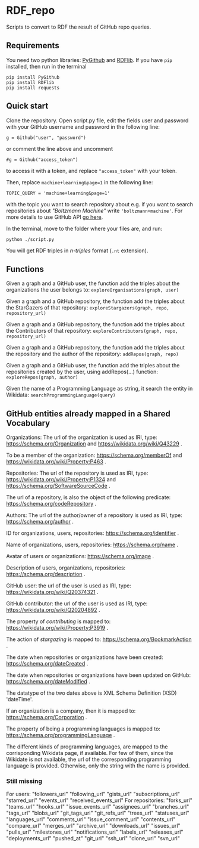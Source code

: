 # RDF_repo
Scripts to convert to RDF the result of GitHub repo queries.

## Requirements
You need two python libraries: [PyGithub](https://pygithub.readthedocs.io/en/latest/introduction.html) and [RDFlib](https://rdflib.readthedocs.io/en/stable/). If you have `pip` installed, then run in the terminal
```
pip install PyGithub
pip install RDFlib
pip install requests
```

## Quick start
Clone the repository. Open script.py file, edit the fields user and password with your GitHub username and password in the following line:

```g = Github("user", "password")```

or comment the line above and uncomment 

```#g = Github("access_token") ```

to access it with a token, and replace `"access_token"` with your token.

Then, replace `machine+learning&page=1` in the following line: 

```TOPIC_QUERY = 'machine+learning&page=1'```

with the topic you want to search repository about e.g. if you want to search repositories about _"Boltzmann Machine"_ write `'boltzmann+machine'`. For more details to use GitHub API [go here](https://developer.github.com/v3/search/#search-repositories).

In the terminal, move to the folder where your files are, and run:

```python ./script.py```

You will get RDF triples in *n-triples* format (`.nt` extension). 

## Functions

Given a graph and a GitHub user, the function add the triples about the organizations the user belongs to:
```exploreOrganisations(graph, user)```

Given a graph and a GitHub repository, the function add the triples about the StarGazers of that repository:
```exploreStargazers(graph, repo, repository_url)```

Given a graph and a GitHub repository, the function add the triples about the Contributors of that repository:
```exploreContributors(graph, repo, repository_url)```

Given a graph and a GitHub repository, the function add the triples about the repository and the author of the repository:
```addRepos(graph, repo)```
    
Given a graph and a GitHub user, the function add the triples about the repositories created by the user, using addRepos(...) function:
```exploreRepos(graph, author)```

Given the name of a Programming Language as string, it search the entity in Wikidata:
```searchProgrammingLanguage(query)```

## GitHub entities already mapped in a Shared Vocabulary

Organizations: The url of the organization is used as IRI, type: https://schema.org/Organization and https://wikidata.org/wiki/Q43229 .

To be a member of the organization: https://schema.org/memberOf and https://wikidata.org/wiki/Property:P463 .

Repositories: The url of the repository is used as IRI, type: https://wikidata.org/wiki/Property:P1324 and https://schema.org/SoftwareSourceCode .

The url of a repository, is also the object of the following predicate: https://schema.org/codeRepository .

Authors: The url of the author/owner of a repository is used as IRI, type: https://schema.org/author .

ID for organizations, users, repositories: https://schema.org/identifier .

Name of organizations, users, repositories: https://schema.org/name .

Avatar of users or organizations: https://schema.org/image .

Description of users, organizations, repositories: https://schema.org/description .

GitHub user: the url of the user is used as IRI, type: https://wikidata.org/wiki/Q20374321 .

GitHub contributor: the url of the user is used as IRI, type: https://wikidata.org/wiki/Q20204892 .

The property of *contributing* is mapped to: https://wikidata.org/wiki/Property:P3919 .

The action of *stargazing* is mapped to: https://schema.org/BookmarkAction .

The date when repositories or organizations have been created: https://schema.org/dateCreated .

The date when repositories or organizations have been updated on GitHub: https://schema.org/dateModified .

The datatype of the two dates above is XML Schema Definition (XSD) 'dateTime'.

If an organization is a company, then it is mapped to: https://schema.org/Corporation .

The property of being a programming languages is mapped to: https://schema.org/programmingLanguage .

The different kinds of programming languages, are mapped to the corrisponding Wikidata page, if available. For few of them, since the Wikidate is not available, the url of the corresponding programming language is provided. Otherwise, only the string with the name is provided.

### Still missing
For users:
"followers_url"
"following_url"
"gists_url"
"subscriptions_url"
"starred_url"
"events_url"
"received_events_url"
For repositories:
"forks_url"
"teams_url"
"hooks_url"
"issue_events_url"
"assignees_url"
"branches_url"
"tags_url"
"blobs_url"
"git_tags_url"
"git_refs_url"
"trees_url"
"statuses_url"
"languages_url"
"comments_url"
"issue_comment_url"
"contents_url"
"compare_url"
"merges_url"
"archive_url"
"downloads_url"
"issues_url"
"pulls_url"
"milestones_url"
"notifications_url"
"labels_url"
"releases_url"
"deployments_url"
"pushed_at"
"git_url"
"ssh_url"
"clone_url"
"svn_url"
